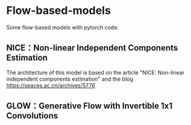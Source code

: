 # Flow-based-models
 Some flow-based models with pytorch code.  
 
 ## NICE：Non-linear Independent Components Estimation  
The architecture of this model is based on the article "NICE: Non-linear independent components estimation" and the blog https://spaces.ac.cn/archives/5776  
 ## GLOW：Generative Flow with Invertible 1x1 Convolutions
